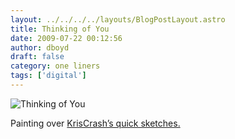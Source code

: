 ```yaml
---
layout: ../../../../layouts/BlogPostLayout.astro
title: Thinking of You
date: 2009-07-22 00:12:56
author: dboyd
draft: false
category: one liners
tags: ['digital']
---
```

<img
    src="https://img.selfiespirits.com/images/2009/07/buttThink.jpg"
    alt="Thinking of You"
/>

<p>Painting over <a href="http://tigr3ss.deviantart.com/art/ugh-128379158">KrisCrash’s quick sketches.</a></p>

